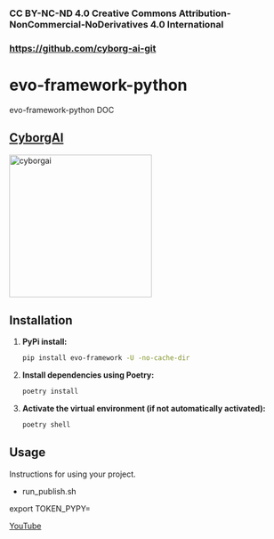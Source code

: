 ### CC BY-NC-ND 4.0 Creative Commons Attribution-NonCommercial-NoDerivatives 4.0 International          

### https://github.com/cyborg-ai-git                                                      

# evo-framework-python

evo-framework-python DOC

## [CyborgAI](https://cyborgai.fly.dev) 

<img src="https://avatars.githubusercontent.com/u/129898917?v=4" alt="cyborgai" width="256" height="256">

## Installation

1. **PyPi install:**

    ```bash
    pip install evo-framework -U -no-cache-dir
    ```

2. **Install dependencies using Poetry:**

    ```bash
    poetry install
    ```

3. **Activate the virtual environment (if not automatically activated):**

    ```bash
    poetry shell
    ```

## Usage

Instructions for using your project.

- run_publish.sh 

 export TOKEN_PYPY=


 [YouTube](https://www.youtube.com/watch?v=OnZAlOs09p4)